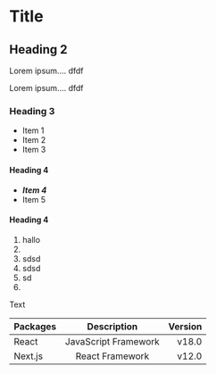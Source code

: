 # Title

## Heading 2 

Lorem ipsum....
dfdf

Lorem ipsum....
dfdf

### Heading 3



* Item 1
* Item 2
* Item 3

#### Heading 4

- ***Item 4***
- Item 5

#### Heading 4

1. hallo 
1. 
1. sdsd
1. sdsd
1. sd
1. 

Text



| Packages | Description          | Version |
| :---     |    :----:            |    ---: |
| React    | JavaScript Framework | v18.0   |
| Next.js  | React Framework      | v12.0   |
